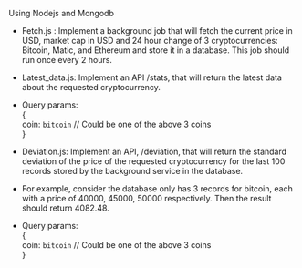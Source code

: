 Using Nodejs and Mongodb                                                                                    
- Fetch.js : Implement a background job that will fetch the current price in USD, market cap in USD and 24 hour change of 3 cryptocurrencies: Bitcoin, Matic, and Ethereum and store it in a database. This job should run once every 2 hours.
                                                                                                
- Latest_data.js: Implement an API /stats, that will return the latest data about the requested cryptocurrency.
- Query params:                                                          
{                                                                     
	coin: `bitcoin` // Could be one of the above 3 coins                
}                                                        
                                                                                                            
- Deviation.js: Implement an API, /deviation, that will return the standard deviation of the price of the requested cryptocurrency for the last 100 records stored by the background service in the database.
- For example, consider the database only has 3 records for bitcoin, each with a price of 40000, 45000, 50000 respectively. Then the result should return 4082.48.
- Query params:                                                                                  
{                                                                                           
	coin: `bitcoin` // Could be one of the above 3 coins                                              
}                                                                                           
